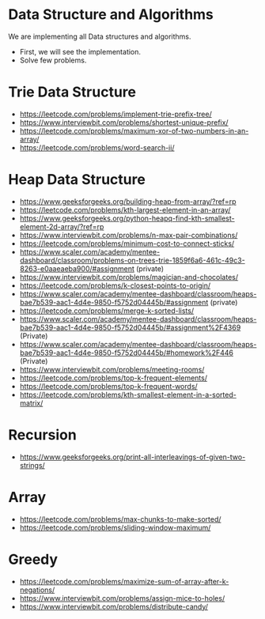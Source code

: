 # Data Structure and Algorithms

We are implementing all Data structures and algorithms.

- First, we will see the implementation.
- Solve few problems.
 

# Trie Data Structure

- https://leetcode.com/problems/implement-trie-prefix-tree/
- https://www.interviewbit.com/problems/shortest-unique-prefix/
- https://leetcode.com/problems/maximum-xor-of-two-numbers-in-an-array/
- https://leetcode.com/problems/word-search-ii/

# Heap Data Structure
- https://www.geeksforgeeks.org/building-heap-from-array/?ref=rp
- https://leetcode.com/problems/kth-largest-element-in-an-array/
- https://www.geeksforgeeks.org/python-heapq-find-kth-smallest-element-2d-array/?ref=rp
- https://www.interviewbit.com/problems/n-max-pair-combinations/
- https://leetcode.com/problems/minimum-cost-to-connect-sticks/
- https://www.scaler.com/academy/mentee-dashboard/classroom/problems-on-trees-trie-1859f6a6-461c-49c3-8263-e0aaeaeba900/#assignment (private)
- https://www.interviewbit.com/problems/magician-and-chocolates/
- https://leetcode.com/problems/k-closest-points-to-origin/
- https://www.scaler.com/academy/mentee-dashboard/classroom/heaps-bae7b539-aac1-4d4e-9850-f5752d04445b/#assignment (private)
- https://leetcode.com/problems/merge-k-sorted-lists/
- https://www.scaler.com/academy/mentee-dashboard/classroom/heaps-bae7b539-aac1-4d4e-9850-f5752d04445b/#assignment%2F4369 (Private)
- https://www.scaler.com/academy/mentee-dashboard/classroom/heaps-bae7b539-aac1-4d4e-9850-f5752d04445b/#homework%2F446 (Private)
- https://www.interviewbit.com/problems/meeting-rooms/
- https://leetcode.com/problems/top-k-frequent-elements/
- https://leetcode.com/problems/top-k-frequent-words/
- https://leetcode.com/problems/kth-smallest-element-in-a-sorted-matrix/



# Recursion
- https://www.geeksforgeeks.org/print-all-interleavings-of-given-two-strings/


# Array
- https://leetcode.com/problems/max-chunks-to-make-sorted/
- https://leetcode.com/problems/sliding-window-maximum/


# Greedy
- https://leetcode.com/problems/maximize-sum-of-array-after-k-negations/
- https://www.interviewbit.com/problems/assign-mice-to-holes/
- https://www.interviewbit.com/problems/distribute-candy/